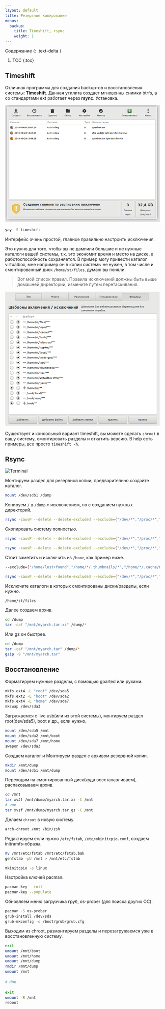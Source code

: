 ```yaml
---
layout: default
title: Резервное копирование
menus:
  backup:
    title: Timeshift, rsync
    weight: 1
---
```


Содержание
{: .text-delta }

1. TOC
{:toc}

## Timeshift

Отличная программа для создания backup-ов и восстановления системы: **Timeshift**. Данная утилита создает мгновенны снимки btrfs, а со стандартами ext работает через **rsync**. Установка.

![Timeshift](/wiki/images/backup/timeshift.png)

```bash
yay -S timeshift
```

Интерфейс очень простой, главное правильно настроить исключения.

Это нужно для того, чтобы вы не дампили большие и не нужные каталоги вашей системы, т.к. это экономит время и место на диске, а работоспособность сохраняется. В пример могу привести каталог virtualbox, мне например он в копии системы не нужен, в том числе и смонтированный диск `/home/st/files`, думаю вы поняли.

> Вот мой список правил. Правила исключений должны быть выше домашней директории, измените путем перетаскивания.

![Timeshift exclude](/wiki/images/backup/exclude-timeshift.png)

Существует и консольный вариант timeshift, вы можете сделать `chroot` в вашу систему, смонтировать разделы и откатить версию. В help есть примеры, все просто `timeshift -h`.

## Rsync

![Terminal](https://thumbs.gfycat.com/ComplexNeighboringBoilweevil-size_restricted.gif)

Монтируем раздел для резервной копии, предварительно создайте каталог.

```bash
mount /dev/sdb1 /dump
```

Копируем `/` в `/dump` с исключением, но с созданием нужных директорий.

```bash
rsync -cauvP --delete --delete-excluded --exclude={"/dev/*","/proc/*","/sys/*","/tmp/*","/run/*","/mnt/*","/media/*","/lost+found","/var/lib/pacman/sync/*","/var/cache/*","/var/tmp/*","/boot/*","/home/*"} /* /dump/
```

Скопировать систему полностью.

```bash
rsync -cauvP --delete --delete-excluded --exclude={"/dev/*","/proc/*","/sys/*","/tmp/*","/run/*","/mnt/*","/media/*","/lost+found","/var/lib/pacman/sync/*","/var/cache/*","/var/tmp/*","/home/lost+found","/boot/lost+found"} /* /dump/
```

```bash
rsync -cauvP --delete --delete-excluded --exclude={"/dev/*","/proc/*","/sys/*","/tmp/*","/run/*","/mnt/*","/media/*","/lost+found","/var/lib/pacman/sync/*","/var/cache/*","/var/tmp/*","/boot/lost+found","/home/lost+found","/home/*/.thumbnails/*","/home/*/.cache/*","/home/*/.local","/home/*/.gvfs/*","/home/*/files/*","/home/*/.var","/home/*/.npm","/home/*/.node-gyp","/home/*/.electron"} /* /run/media/st/dump/myarch/
```

Стоит заметить и исключить из `/home`, как пример ниже.

```bash
--exclude={"/home/lost+found","/home/*/.thumbnails/*","/home/*/.cache/mozilla/*","/home/*/.local/share/Trash/*","/home/*/.gvfs/*"}
```

```bash
rsync -cauvP --delete --delete-excluded --exclude={"/dev/*","/proc/*","/sys/*","/tmp/*","/run/*","/mnt/*","/media/*","/lost+found","/var/lib/pacman/sync/*","/var/cache/*","/var/tmp/*","/boot/lost+found","/home/lost+found","/home/*/.thumbnails/*","/home/*/.cache/mozilla/*","/home/*/.local/share/Trash/*","/home/*/.gvfs/*"} /* /dump/
```

Исключите каталоги в которых смонтированы диски/разделы, если нужно.

```bash
/home/st/files
```

Далее создаем архив.

```bash
cd /dump
tar -caf "/mnt/myarch.tar.xz" /dump/*
```

Или gz он быстрее.

```bash
cd /dump
tar -caf "/mnt/myarch.tar" /dump/*
gzip -9 "/mnt/myarch.tar"
```

## Восстановление

Форматируем нужные разделы, с помощью gparted или руками.

```bash
mkfs.ext4 -L "root" /dev/sda5
mkfs.ext2 -L "boot" /dev/sda2
mkfs.ext4 -L "home" /dev/sda7
mkswap /dev/sda3
```

Загружаемся с live usb(или из этой системы), монтируем раздел root(dev/sda5), boot и др., если нужно.

```bash
mount /dev/sda5 /mnt
mount /dev/sda2 /mnt/boot
mount /dev/sda7 /mnt/home
swapon /dev/sda3
```

Создаем каталог и Монтируем раздел с архивом резервной копии.

```bash
mkdir /mnt/dump
mount /dev/sdb1 /mnt/dump
```

Переходим на смонтированный диск(куда восстанавливаем), распаковываем архив.

```bash
cd /mnt
tar xvJf /mnt/dump/myarch.tar.xz -С /mnt
# или
tar xvzf /mnt/dump/myarch.tar.gz -С /mnt
```

Делаем `chroot` в новую систему.

```bash
arch-chroot /mnt /bin/zsh
```

Редактируем если нужно `/etc/fstab`, `/etc/mkinitcpio.conf`, создаем initramfs-образы.

```bash
mv /mnt/etc/fstab /mnt/etc/fstab.bak
genfstab -pU /mnt > /mnt/etc/fstab
```

```bash
mkinitcpio -p linux
```

Настройка ключей pacman.

```bash
pacman-key --init
pacman-key --populate
```

Обновляем меню загрузчика груб, os-prober (для поиска других ОС).

```bash
pacman -S os-prober
grub-install /dev/sda
grub-mkconfig -o /boot/grub/grub.cfg
```

Выходим из chroot, размонтируем разделы и перезагружаемся уже в восстановленную систему.

```bash
exit
umount /mnt/boot
umount /mnt/home
umount /mnt/dump
rmdir /mnt/dump
umount /mnt

# Или.

exit
umount -R /mnt
reboot
```
